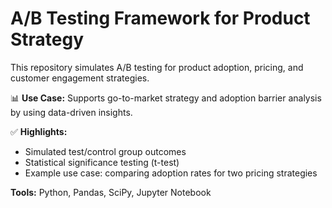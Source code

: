 # A/B Testing Framework for Product Strategy

This repository simulates A/B testing for product adoption, pricing, and customer engagement strategies.  

📊 **Use Case:** Supports go-to-market strategy and adoption barrier analysis by using data-driven insights.  

✅ **Highlights:**
- Simulated test/control group outcomes  
- Statistical significance testing (t-test)  
- Example use case: comparing adoption rates for two pricing strategies  

**Tools:** Python, Pandas, SciPy, Jupyter Notebook  

